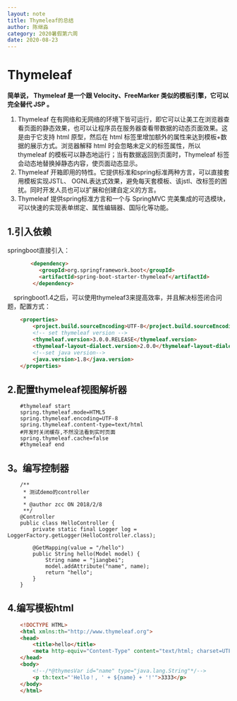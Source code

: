 ```yaml
---
layout: note
title: Thymeleaf的总结
author: 陈继淼
category: 2020暑假第六周
date: 2020-08-23
---
```


# Thymeleaf

**简单说， Thymeleaf 是一个跟 Velocity、FreeMarker 类似的模板引擎，它可以完全替代 JSP 。**


1. Thymeleaf 在有网络和无网络的环境下皆可运行，即它可以让美工在浏览器查看页面的静态效果，也可以让程序员在服务器查看带数据的动态页面效果。这是由于它支持 html 原型，然后在 html 标签里增加额外的属性来达到模板+数据的展示方式。浏览器解释 html 时会忽略未定义的标签属性，所以 thymeleaf 的模板可以静态地运行；当有数据返回到页面时，Thymeleaf 标签会动态地替换掉静态内容，使页面动态显示。
2. Thymeleaf 开箱即用的特性。它提供标准和spring标准两种方言，可以直接套用模板实现JSTL、 OGNL表达式效果，避免每天套模板、该jstl、改标签的困扰。同时开发人员也可以扩展和创建自定义的方言。
3. Thymeleaf 提供spring标准方言和一个与 SpringMVC 完美集成的可选模块，可以快速的实现表单绑定、属性编辑器、国际化等功能。

## 1.引入依赖

springboot直接引入：
```html
	　　<dependency>
	      <groupId>org.springframework.boot</groupId>
	      <artifactId>spring-boot-starter-thymeleaf</artifactId>
	    </dependency>
```

　springboot1.4之后，可以使用thymeleaf3来提高效率，并且解决标签闭合问题，配置方式：

```html
	<properties>
	    <project.build.sourceEncoding>UTF-8</project.build.sourceEncoding>
	    <!-- set thymeleaf version -->
	    <thymeleaf.version>3.0.0.RELEASE</thymeleaf.version>
	    <thymeleaf-layout-dialect.version>2.0.0</thymeleaf-layout-dialect.version>
	    <!--set java version-->
	    <java.version>1.8</java.version>
	</properties>
```


## 2.配置thymeleaf视图解析器
```
	#thymeleaf start
	spring.thymeleaf.mode=HTML5
	spring.thymeleaf.encoding=UTF-8
	spring.thymeleaf.content-type=text/html
	#开发时关闭缓存,不然没法看到实时页面
	spring.thymeleaf.cache=false
	#thymeleaf end
```

## 3。编写控制器
```
	/**
	 * 测试demo的controller
	 *
	 * @author zcc ON 2018/2/8
	 **/
	@Controller
	public class HelloController {
	    private static final Logger log = LoggerFactory.getLogger(HelloController.class);
	
	    @GetMapping(value = "/hello")
	    public String hello(Model model) {
	        String name = "jiangbei";
	        model.addAttribute("name", name);
	        return "hello";
	    }
	}
```

## 4.编写模板html
```html
	<!DOCTYPE HTML>
	<html xmlns:th="http://www.thymeleaf.org">
	<head>
	    <title>hello</title>
	    <meta http-equiv="Content-Type" content="text/html; charset=UTF-8"/>
	</head>
	<body>
	    <!--/*@thymesVar id="name" type="java.lang.String"*/-->
	    <p th:text="'Hello！, ' + ${name} + '!'">3333</p>
	</body>
	</html>
```